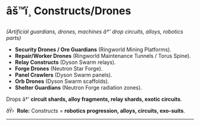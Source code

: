 ﻿# âš™ï¸ Constructs/Drones

_(Artificial guardians, drones, machines â†’ drop circuits, alloys, robotics parts)_

- **Security Drones / Ore Guardians** (Ringworld Mining Platforms).
- **Repair/Worker Drones** (Ringworld Maintenance Tunnels / Torus Spine).
- **Relay Constructs** (Dyson Swarm relays).
- **Forge Drones** (Neutron Star Forge).
- **Panel Crawlers** (Dyson Swarm panels).
- **Orb Drones** (Dyson Swarm scaffolds).
- **Shelter Guardians** (Neutron Forge radiation zones).

Drops â†’ **circuit shards, alloy fragments, relay shards, exotic circuits**.

ðŸ›  **Role:** Constructs = **robotics progression, alloys, circuits, exo-suits**.

---

#

